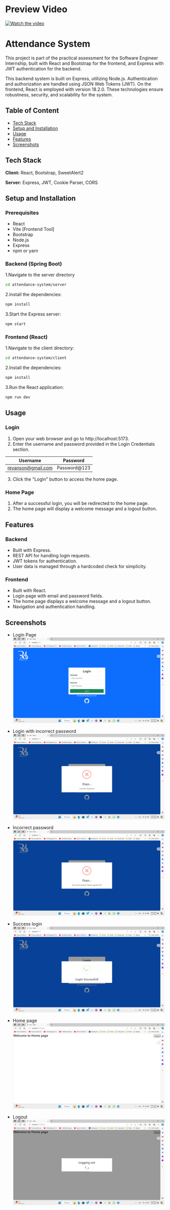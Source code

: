 # Preview Video
[![Watch the video](https://img.youtube.com/vi/APOPm01BVrk/hqdefault.jpg)](https://www.youtube.com/embed/APOPm01BVrk)
# Attendance System

This project is part of the practical assessment for the Software Engineer Internship, built with React and Bootstrap for the frontend, and Express with JWT authentication for the backend.

This backend system is built on Express, utilizing Node.js. Authentication and authorization are handled using JSON Web Tokens (JWT). On the frontend, React is employed with version 18.2.0. These technologies ensure robustness, security, and scalability for the system.


## Table of Content

 - [Tech Stack]([https://github.com/reyanson/attendance-system?tab=readme-ov-file#tech-stack])
 - [Setup and Installation]([https://github.com/reyanson/attendance-system?tab=readme-ov-file#setup-and-installation])
 - [Usage]([https://github.com/reyanson/attendance-system?tab=readme-ov-file#usage])
 - [Features]([https://github.com/reyanson/attendance-system?tab=readme-ov-file#features])
 - [Screenshots]([https://github.com/reyanson/attendance-system?tab=readme-ov-file#screenshots])


## Tech Stack

**Client:** React, Bootstrap, SweetAlert2  

**Server:** Express, JWT, Cookie Parser, CORS


## Setup and Installation

### Prerequisites
 - React 
 - Vite [Frontend Tool]
 - Bootstrap
 - Node.js
 - Express
 - npm or yarn

### Backend (Spring Boot)

1.Navigate to the server directory

```bash
cd attendance-system/server
```

2.Install the dependencies:

```bash
npm install
```

3.Start the Express server:

```bash
npm start
```

### Frontend (React)

1.Navigate to the client directory:

```bash
cd attendance-system/client
```

2.Install the dependencies:

```bash
npm install
```

3.Run the React application:

```bash
npm run dev
```


## Usage

### Login
1.  Open your web browser and go to http://localhost:5173.
2.  Enter the username and password provided in the Login Credentials section.

| Username             | Password                                                                |
| ----------------- | ------------------------------------------------------------------ |
| reyanson@gmail.com | Password@123 |


3.  Click the "Login" button to access the home page.

### Home Page
1.  After a successful login, you will be redirected to the home page.
2.  The home page will display a welcome message and a logout button.
## Features

### Backend
 - Built with Express.
 - REST API for handling login requests.
 - JWT tokens for authentication.
 - User data is managed through a hardcoded check for simplicity.

 ### Frontend
 - Built with React.
 - Login page with email and password fields.
 - The home page displays a welcome message and a logout button.
 - Navigation and authentication handling.


## Screenshots

 - Login Page
![App Screenshot](https://github.com/reyanson/attendance-system/blob/14171080106dbe75986cd60b383f2f258c6e3337/docs/1.Login%20page.png)

- Login with incorrect password
![App Screenshot](https://github.com/reyanson/attendance-system/blob/14171080106dbe75986cd60b383f2f258c6e3337/docs/2.Login%20with%20incorrect%20password.png)

- Incorrect password
![App Screenshot](https://github.com/reyanson/attendance-system/blob/14171080106dbe75986cd60b383f2f258c6e3337/docs/3.Incorrect%20password.png)

 - Success login
![App Screenshot](https://github.com/reyanson/attendance-system/blob/14171080106dbe75986cd60b383f2f258c6e3337/docs/4.Success%20login.png)

- Home page
![App Screenshot](https://github.com/reyanson/attendance-system/blob/14171080106dbe75986cd60b383f2f258c6e3337/docs/5.Home%20page.png)

- Logout
![App Screenshot](https://github.com/reyanson/attendance-system/blob/14171080106dbe75986cd60b383f2f258c6e3337/docs/6.Logout.png)
